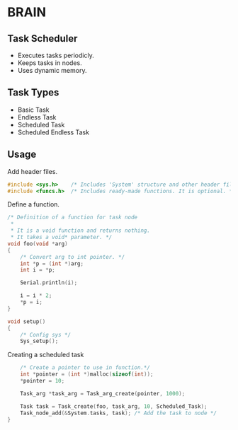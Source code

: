 # BRAIN
## Task Scheduler
+ Executes tasks periodicly.
+ Keeps tasks in nodes.
+ Uses dynamic memory.
## Task Types
+ Basic Task
+ Endless Task
+ Scheduled Task
+ Scheduled Endless Task
## Usage
Add header files.
~~~C
#include <sys.h>	/* Includes 'System' structure and other header files. */
#include <funcs.h>	/* Includes ready-made functions. It is optional. */
~~~
Define a function.
~~~C
/* Definition of a function for task node
 *
 * It is a void function and returns nothing.
 * It takes a void* parameter. */
void foo(void *arg)
{
	/* Convert arg to int pointer. */
	int *p = (int *)arg;
	int i = *p;

	Serial.println(i);

	i = i * 2;
	*p = i;
}
~~~
~~~C
void setup()
{
	/* Config sys */
	Sys_setup();
~~~
Creating a scheduled task
~~~C
	/* Create a pointer to use in function.*/
	int *pointer = (int *)malloc(sizeof(int)); 
	*pointer = 10;

	Task_arg *task_arg = Task_arg_create(pointer, 1000);

	Task task = Task_create(foo, task_arg, 10, Scheduled_Task);
	Task_node_add(&System.tasks, task); /* Add the task to node */
}
~~~
